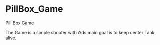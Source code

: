 # PillBox_Game
Pill Box Game 


The Game is a simple shooter with Ads 
main goal is to keep center Tank alive.
